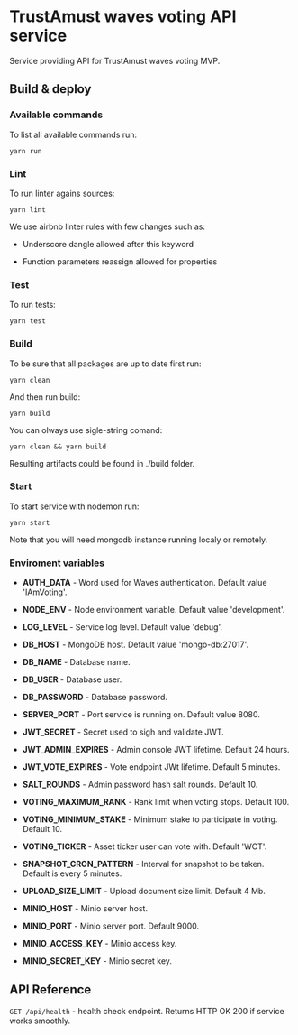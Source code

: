 # TrustAmust waves voting API service

Service providing API for TrustAmust waves voting MVP.

## Build & deploy

### Available commands

To list all available commands run:

`yarn run`

### Lint

To run linter agains sources:

`yarn lint`

We use airbnb linter rules with few changes such as:

- Underscore dangle allowed after this keyword
  
- Function parameters reassign allowed for properties

### Test

To run tests:

`yarn test`

### Build

To be sure that all packages are up to date first run:

`yarn clean`

And then run build:

`yarn build`

You can olways use sigle-string comand:

`yarn clean && yarn build`

Resulting artifacts could be found in ./build folder.

### Start

To start service with nodemon run:

`yarn start`

Note that you will need mongodb instance running localy or remotely.

### Enviroment variables

- **AUTH_DATA** - Word used for Waves authentication. Default value 'IAmVoting'.

- **NODE_ENV** - Node environment variable. Default value 'development'.

- **LOG_LEVEL** - Service log level. Default value 'debug'.

- **DB_HOST** - MongoDB host. Default value 'mongo-db:27017'.

- **DB_NAME** - Database name.

- **DB_USER** - Database user.
  
- **DB_PASSWORD** - Database password.
  
- **SERVER_PORT** - Port service is running on. Default value 8080.

- **JWT_SECRET** - Secret used to sigh and validate JWT.
  
- **JWT_ADMIN_EXPIRES** - Admin console JWT lifetime. Default 24 hours.
  
- **JWT_VOTE_EXPIRES** - Vote endpoint JWt lifetime. Default 5 minutes.
  
- **SALT_ROUNDS**  - Admin password hash salt rounds. Default 10.

- **VOTING_MAXIMUM_RANK** - Rank limit when voting stops. Default 100.
  
- **VOTING_MINIMUM_STAKE** - Minimum stake to participate in voting. Default 10.
  
- **VOTING_TICKER** - Asset ticker user can vote with. Default 'WCT'.

- **SNAPSHOT_CRON_PATTERN** - Interval for snapshot to be taken. Default is every 5 minutes.
  
- **UPLOAD_SIZE_LIMIT** - Upload document size limit. Default 4 Mb.
  
- **MINIO_HOST** - Minio server host.
  
- **MINIO_PORT** - Minio server port. Default 9000.
  
- **MINIO_ACCESS_KEY** - Minio access key.
  
- **MINIO_SECRET_KEY** - Minio secret key.

## API Reference

`GET /api/health` - health check endpoint. Returns HTTP OK 200 if service works smoothly.

